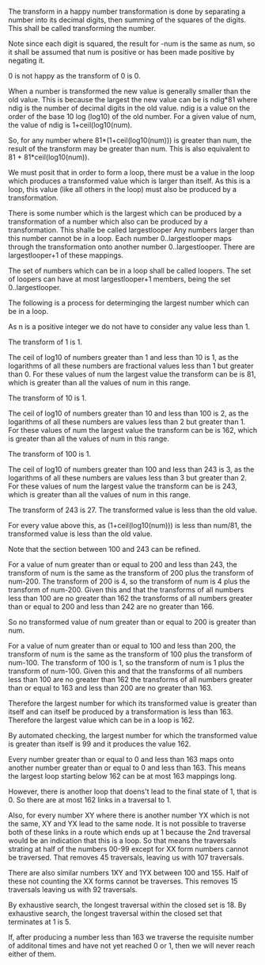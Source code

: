 The transform in a happy number transformation is done by separating a number into its decimal digits, then summing of the squares of the digits. This shall be called transforming the number.

Note since each digit is squared, the result for -num is the same as num, so it shall be assumed that num is positive or has been made positive by negating it. 

0 is not happy as the transform of 0 is 0.

When a number is transformed the new value is generally smaller than the old value. This is because the largest the new value can be is ndig*81 where ndig is the number of decimal digits in the old value. ndig is a value on the order of the base 10 log (log10) of the old number. For a given value of num, the value of ndig is 1+ceil(log10(num).

So, for any number where 81*(1+ceil(log10(num))) is greater than num, the result of the transform may be greater than num. This is also equivalent to 81 + 81*ceil(log10(num)).

We must posit that in order to form a loop, there must be a value in the loop which produces a transformed value which is larger than itself. As this is a loop, this value (like all others in the loop) must also be produced by a transformation.

There is some number which is the largest which can be produced by a transformation of a number which also can be produced by a transformation. This shalle be called largestlooper Any numbers larger than this number cannot be in a loop. Each number 0..largestlooper maps through the transformation onto another number 0..largestlooper. There are largestlooper+1 of these mappings.

The set of numbers which can be in a loop shall be called loopers. The set of loopers can have at most largestlooper+1 members, being the set 0..largestlooper.

The following is a process for determinging the largest number which can be in a loop.

As n is a positive integer we do not have to consider any value less than 1.

The transform of 1 is 1.

The ceil of log10 of numbers greater than 1 and less than 10 is 1, as the logarithms of all these numbers are fractional values less than 1 but greater than 0. For these values of num the largest value the transform can be is 81, which is greater than all the values of num in this range.

The transform of 10 is 1.

The ceil of log10 of numbers greater than 10 and less than 100 is 2, as the logarithms of all these numbers are values less than 2 but greater than 1. For these values of num the largest value the transform can be is 162, which is greater than all the values of num in this range.

The transform of 100 is 1.

The ceil of log10 of numbers greater than 100 and less than 243 is 3, as the logarithms of all these numbers are values less than 3 but greater than 2. For these values of num the largest value the transform can be is 243, which is greater than all the values of num in this range.

The transform of 243 is 27. The transformed value is less than the old value.

For every value above this, as (1+ceil(log10(num))) is less than num/81, the transformed value is less than the old value.

Note that the section between 100 and 243 can be refined.

For a value of num greater than or equal to 200 and less than 243, the transform of num is the same as the transform of 200 plus the transform of num-200. The transform of 200 is 4, so the transform of num is 4 plus the transform of num-200. Given this and that the transforms of all numbers less than 100 are no greater than 162 the transforms of all numbers greater than or equal to 200 and less than 242 are no greater than 166.

So no transformed value of num greater than or equal to 200 is greater than num.

For a value of num greater than or equal to 100 and less than 200, the transform of num is the same as the transform of 100 plus the transform of num-100. The transform of 100 is 1, so the transform of num is 1 plus the transform of num-100. Given this and that the transforms of all numbers less than 100 are no greater than 162 the transforms of all numbers greater than or equal to 163 and less than 200 are no greater than 163.

Therefore the largest number for which its transformed value is greater than itself and can itself be produced by a transformation is less than 163. Therefore the largest value which can be in a loop is 162.

By automated checking, the largest number for which the transformed value is greater than itself is 99 and it produces the value 162.

Every number greater than or equal to 0 and less than 163 maps onto another number greater than or equal to 0 and less than 163. This means the largest loop starting below 162 can be at most 163 mappings long.

However, there is another loop that doens't lead to the final state of 1, that is 0. So there are at most 162 links in a traversal to 1.

Also, for every number XY where there is another number YX which is not the same, XY and YX lead to the same node. It is not possible to traverse both of these links in a route which ends up at 1 because the 2nd traversal would be an indication that this is a loop. So that means the traversals strating at half of the numbers 00-99 except for XX form numbers cannot be traversed. That removes 45 traversals, leaving us with 107 traversals.

There are also similar numbers 1XY and 1YX between 100 and 155. Half of these not counting the XX forms cannot be traverses. This removes 15 traversals leaving us with 92 traversals.

By exhaustive search, the longest traversal within the closed set is 18.
By exhaustive search, the longest traversal within the closed set that terminates at 1 is 5.

If, after producing a number less than 163 we traverse the requisite number of additonal times and have not yet reached 0 or 1, then we will never reach either of them.
